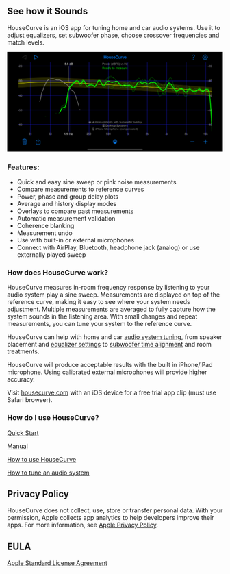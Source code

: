 ## See how it Sounds

HouseCurve is an iOS app for tuning home and car audio systems.  Use it to adjust equalizers, set subwoofer phase, choose crossover frequencies and match levels.

![housecurve main](/assets/img/housecurve_main_page.png "HouseCurve showing main speaker measurement with subwoofer overlay")

### Features:

* Quick and easy sine sweep or pink noise measurements
* Compare measurements to reference curves
* Power, phase and group delay plots
* Average and history display modes
* Overlays to compare past measurements
* Automatic measurement validation
* Coherence blanking
* Measurement undo
* Use with built-in or external microphones
* Connect with AirPlay, Bluetooth, headphone jack (analog) or use externally played sweep

### How does HouseCurve work?

HouseCurve measures in-room frequency response by listening to your audio system play a sine sweep.  Measurements are displayed on top of the reference curve, making it easy to see where your system needs adjustment.  Multiple measurements are averaged to fully capture how the system sounds in the listening area.  With small changes and repeat measurements, you can tune your system to the reference curve.

HouseCurve can help with home and car [audio system tuning](/TUNING.md), from speaker placement and [equalizer settings](/TUNING.md#apply-equalization) to [subwoofer time alignment](/TUNING.md#time-align-speakers) and room treatments.

HouseCurve will produce acceptable results with the built in iPhone/iPad microphone. Using calibrated external microphones will provide higher accuracy.

Visit [housecurve.com](https://housecurve.com) with an iOS device for a free trial app clip (must use Safari browser).

### How do I use HouseCurve?

[Quick Start](/HELP.md)

[Manual](/MANUAL.md)

[How to use HouseCurve](/HOWTO.md)

[How to tune an audio system](/TUNING.md)


## Privacy Policy

HouseCurve does not collect, use, store or transfer personal data.  With your permission, Apple collects app analytics to help developers improve their apps.  For more information, see [Apple Privacy Policy](https://www.apple.com/privacy/).

## EULA

[Apple Standard License Agreement](https://www.apple.com/legal/internet-services/itunes/dev/stdeula)



